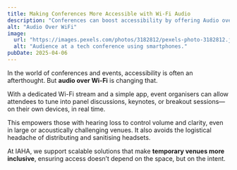 ```yaml
---
title: Making Conferences More Accessible with Wi-Fi Audio
description: "Conferences can boost accessibility by offering Audio over Wi-Fi to support attendees with diverse listening needs."
alt: "Audio Over WiFi"
image:
  url: "https://images.pexels.com/photos/3182812/pexels-photo-3182812.jpeg?auto=compress&cs=tinysrgb&w=1260&h=750&dpr=1"
  alt: "Audience at a tech conference using smartphones."
pubDate: 2025-04-06
---
```


In the world of conferences and events, accessibility is often an afterthought. But **audio over Wi-Fi** is changing that.

With a dedicated Wi-Fi stream and a simple app, event organisers can allow attendees to tune into panel discussions, keynotes, or breakout sessions—on their own devices, in real time.

This empowers those with hearing loss to control volume and clarity, even in large or acoustically challenging venues. It also avoids the logistical headache of distributing and sanitising headsets.

At IAHA, we support scalable solutions that make **temporary venues more inclusive**, ensuring access doesn’t depend on the space, but on the intent.
